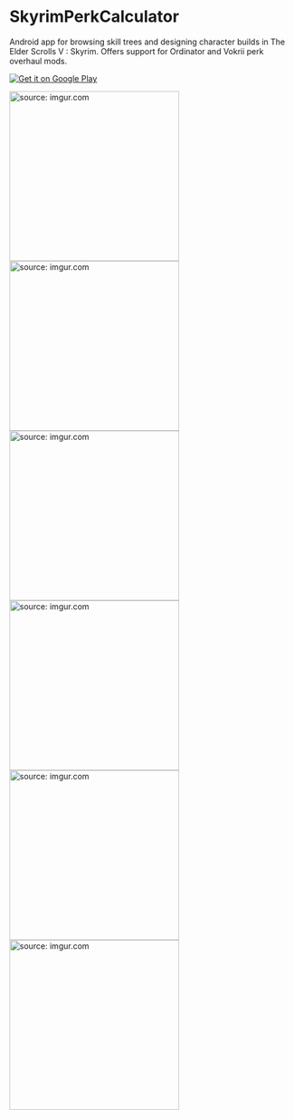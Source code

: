 # SkyrimPerkCalculator
Android app for browsing skill trees and designing character builds in The Elder Scrolls V : Skyrim. 
Offers support for Ordinator and Vokrii perk overhaul mods.

<a href='https://play.google.com/store/apps/details?id=com.pawels96.skyrimperkcalculator&hl=pl&pcampaignid=pcampaignidMKT-Other-global-all-co-prtnr-py-PartBadge-Mar2515-1'><img alt='Get it on Google Play' src='https://play.google.com/intl/en_us/badges/static/images/badges/en_badge_web_generic.png'/></a>

<a href="https://imgur.com/4qATfbS"><img src="https://i.imgur.com/4qATfbS.jpg" title="source: imgur.com" width="300"/></a>
<a href="https://imgur.com/PnyhGO7"><img src="https://i.imgur.com/PnyhGO7.jpg" title="source: imgur.com" width="300"/></a>
<a href="https://imgur.com/cgygIls"><img src="https://i.imgur.com/cgygIls.jpg" title="source: imgur.com" width="300"/></a>
<a href="https://imgur.com/28GSN7V"><img src="https://i.imgur.com/28GSN7V.jpg" title="source: imgur.com" width="300"/></a>
<a href="https://imgur.com/zGDRw3a"><img src="https://i.imgur.com/zGDRw3a.jpg" title="source: imgur.com" width="300"/></a>
<a href="https://imgur.com/RIMH8Fx"><img src="https://i.imgur.com/RIMH8Fx.jpg" title="source: imgur.com" width="300"/></a>

